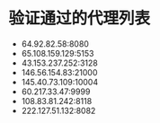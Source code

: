 # 验证通过的代理列表

 - 64.92.82.58:8080
 - 65.108.159.129:5153
 - 43.153.237.252:3128
 - 146.56.154.83:21000
 - 145.40.73.109:10004
 - 60.217.33.47:9999
 - 108.83.81.242:8118
 - 222.127.51.132:8082
